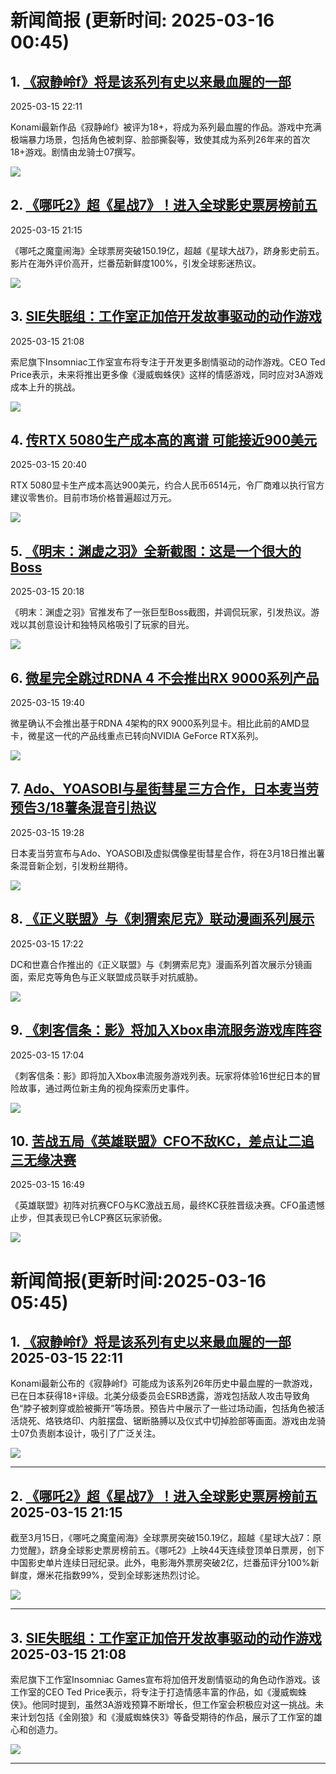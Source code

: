 # 新闻简报 (更新时间: 2025-03-16 00:45)

## 1. [《寂静岭f》将是该系列有史以来最血腥的一部](https://www.3dmgame.com/news/202503/3916473.html)  
2025-03-15 22:11  

Konami最新作品《寂静岭f》被评为18+，将成为系列最血腥的作品。游戏中充满极端暴力场景，包括角色被刺穿、脸部撕裂等，致使其成为系列26年来的首次18+游戏。剧情由龙骑士07撰写。

![](https://img.3dmgame.com/uploads/images/news/20250315/1742047829_832608.jpg)


## 2. [《哪吒2》超《星战7》！进入全球影史票房榜前五](https://www.3dmgame.com/news/202503/3916472.html)  
2025-03-15 21:15  

《哪吒之魔童闹海》全球票房突破150.19亿，超越《星球大战7》，跻身影史前五。影片在海外评价高开，烂番茄新鲜度100%，引发全球影迷热议。

![](https://img.3dmgame.com/uploads/images/news/20250315/1742044396_738034.jpg)


## 3. [SIE失眠组：工作室正加倍开发故事驱动的动作游戏](https://www.3dmgame.com/news/202503/3916471.html)  
2025-03-15 21:08  

索尼旗下Insomniac工作室宣布将专注于开发更多剧情驱动的动作游戏。CEO Ted Price表示，未来将推出更多像《漫威蜘蛛侠》这样的情感游戏，同时应对3A游戏成本上升的挑战。

![](https://img.3dmgame.com/uploads/images/news/20250315/1742043999_627737_jpg_r.jpg)


## 4. [传RTX 5080生产成本高的离谱 可能接近900美元](https://www.3dmgame.com/news/202503/3916470.html)  
2025-03-15 20:40  

RTX 5080显卡生产成本高达900美元，约合人民币6514元，令厂商难以执行官方建议零售价。目前市场价格普遍超过万元。

![](https://img.3dmgame.com/uploads/images/news/20250315/1742043086_356202_jpg_r.jpg)


## 5. [《明末：渊虚之羽》全新截图：这是一个很大的Boss](https://www.3dmgame.com/news/202503/3916469.html)  
2025-03-15 20:18  

《明末：渊虚之羽》官推发布了一张巨型Boss截图，并调侃玩家，引发热议。游戏以其创意设计和独特风格吸引了玩家的目光。

![](https://img.3dmgame.com/uploads/images/news/20250315/1742041056_485772_jpg_r.jpg)


## 6. [微星完全跳过RDNA 4 不会推出RX 9000系列产品](https://www.3dmgame.com/news/202503/3916468.html)  
2025-03-15 19:40  

微星确认不会推出基于RDNA 4架构的RX 9000系列显卡。相比此前的AMD显卡，微星这一代的产品线重点已转向NVIDIA GeForce RTX系列。

![](https://img.3dmgame.com/uploads/images/news/20250315/1742039160_243511_jpg_r.jpg)


## 7. [Ado、YOASOBI与星街彗星三方合作，日本麦当劳预告3/18薯条混音引热议](https://www.4gamers.com.tw/news/detail/70699/suisei-hoshimachi-ado-and-yoasobi-collaborate-with-mcdonald-on-music)  
2025-03-15 19:28  

日本麦当劳宣布与Ado、YOASOBI及虚拟偶像星街彗星合作，将在3月18日推出薯条混音新企划，引发粉丝期待。

![](https://img.4gamers.com.tw/puku-clone-version/12405f47b6bc622508ac965f529d01dab143f6a3.jpg)


## 8. [《正义联盟》与《刺猬索尼克》联动漫画系列展示](https://www.3dmgame.com/news/202503/3916467.html)  
2025-03-15 17:22  

DC和世嘉合作推出的《正义联盟》与《刺猬索尼克》漫画系列首次展示分镜画面，索尼克等角色与正义联盟成员联手对抗威胁。

![](https://img.3dmgame.com/uploads/images/news/20250315/1742023779_150605_jpg_r.jpg)


## 9. [《刺客信条：影》将加入Xbox串流服务游戏库阵容](https://www.3dmgame.com/news/202503/3916466.html)  
2025-03-15 17:04  

《刺客信条：影》即将加入Xbox串流服务游戏列表。玩家将体验16世纪日本的冒险故事，通过两位新主角的视角探索历史事件。

![](https://img.3dmgame.com/uploads/images/news/20250315/1742023398_491430_jpg_r.jpg)


## 10. [苦战五局《英雄联盟》CFO不敌KC，差点让二追三无缘决赛](https://www.4gamers.com.tw/news/detail/70698/first-stand-tournament-2025-semi-final)  
2025-03-15 16:49  

《英雄联盟》初阵对抗赛CFO与KC激战五局，最终KC获胜晋级决赛。CFO虽遗憾止步，但其表现已令LCP赛区玩家骄傲。

![](https://img.4gamers.com.tw/puku-clone-version/b771847ede3089eaf086baf5ad66382bb8f5b96e.jpg)

# 新闻简报(更新时间:2025-03-16 05:45)

## 1. [《寂静岭f》将是该系列有史以来最血腥的一部](https://www.3dmgame.com/news/202503/3916473.html)   2025-03-15 22:11

Konami最新公布的《寂静岭f》可能成为该系列26年历史中最血腥的一款游戏，已在日本获得18+评级。北美分级委员会ESRB透露，游戏包括敌人攻击导致角色“脖子被刺穿或脸被撕开”等场景。预告片中展示了一些过场动画，包括角色被活活烧死、烙铁烙印、内脏摆盘、锯断胳膊以及仪式中切掉脸部等画面。游戏由龙骑士07负责剧本设计，吸引了广泛关注。

![](https://img.3dmgame.com/uploads/images/news/20250315/1742047829_832608.jpg)

---

## 2. [《哪吒2》超《星战7》！进入全球影史票房榜前五](https://www.3dmgame.com/news/202503/3916472.html)   2025-03-15 21:15

截至3月15日，《哪吒之魔童闹海》全球票房突破150.19亿，超越《星球大战7：原力觉醒》，跻身全球影史票房榜前五。《哪吒2》上映44天连续登顶单日票房，创下中国影史单片连续日冠纪录。此外，电影海外票房突破2亿，烂番茄评分100%新鲜度，爆米花指数99%，受到全球影迷热烈讨论。

![](https://img.3dmgame.com/uploads/images/news/20250315/1742044396_738034.jpg)

---

## 3. [SIE失眠组：工作室正加倍开发故事驱动的动作游戏](https://www.3dmgame.com/news/202503/3916471.html)   2025-03-15 21:08

索尼旗下工作室Insomniac Games宣布将加倍开发剧情驱动的角色动作游戏。该工作室的CEO Ted Price表示，将专注于打造情感丰富的作品，如《漫威蜘蛛侠》。他同时提到，虽然3A游戏预算不断增长，但工作室会积极应对这一挑战。未来计划包括《金刚狼》和《漫威蜘蛛侠3》等备受期待的作品，展示了工作室的雄心和创造力。

![](https://img.3dmgame.com/uploads/images/news/20250315/1742043999_627737_jpg_r.jpg)

---